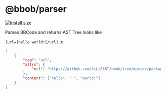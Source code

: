 # @bbob/parser
[![install size](https://packagephobia.now.sh/badge?p=@bbob/parser)](https://packagephobia.now.sh/result?p=@bbob/parser)

Parses BBCode and returns AST Tree looks like


`[url=]hello world![/url]`
to

```json
[
    {
        "tag": "url",
        "attrs": {
            "url": "https://github.com/JiLiZART/bbob/tree/master/packages/bbob-parser"
        },
        "content": ["hello", " ", "world!"]
    }
]
```
